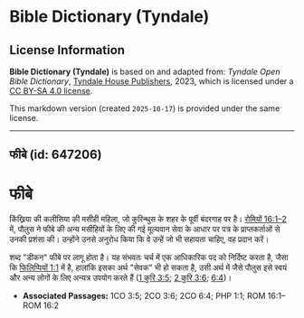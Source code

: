 # Bible Dictionary (Tyndale)

## License Information

**Bible Dictionary (Tyndale)** is based on and adapted from: _Tyndale Open Bible Dictionary_, [Tyndale House Publishers](https://tyndaleopenresources.com/), 2023, which is licensed under a [CC BY-SA 4.0 license](https://creativecommons.org/licenses/by-sa/4.0/legalcode.en).

This markdown version (created `2025-10-17`) is provided under the same license.



--------------------------------

## फीबे (id: 647206)

फीबे
====

किंख्रिया की कलीसिया की मसीही महिला, जो कुरिन्थुस के शहर के पूर्वी बंदरगाह पर है। [रोमियों 16:1–2](https://ref.ly/Rom16:1-Rom16:2) में, पौलुस ने फीबे की अन्य मसीहियों के लिए की गई मूल्यवान सेवा के आधार पर पत्र के प्राप्तकर्ताओं से उनकी प्रशंसा की। उन्होंने उनसे अनुरोध किया कि वे उन्हें जो भी सहायता चाहिए, वह प्रदान करें।

शब्द "डीकन" फीबे पर लागू होता है। यह संभवतः चर्च में एक आधिकारिक पद को निर्दिष्ट करता है, जैसा कि [फिलिप्पियों 1:1](https://ref.ly/Phil1:1) में है, हालांकि इसका अर्थ "सेवक" भी हो सकता है, उसी अर्थ में जैसे पौलुस इसे स्वयं और अन्य लोगों के लिए अन्यत्र उपयोग करते हैं ([1 कुरि 3:5](https://ref.ly/1Cor3:5); [2 कुरि 3:6](https://ref.ly/2Cor3:6); [6:4](https://ref.ly/2Cor6:4))।

* **Associated Passages:** 1CO 3:5; 2CO 3:6; 2CO 6:4; PHP 1:1; ROM 16:1–ROM 16:2


